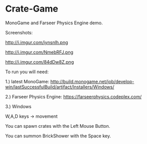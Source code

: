 Crate-Game
==========

MonoGame and Farseer Physics Engine demo.

Screenshots: 

http://i.imgur.com/iynsnlh.png

http://i.imgur.com/NmebRFJ.png

http://i.imgur.com/84dDw8Z.png

To run you will need:

1.) latest MonoGame: http://build.monogame.net/job/develop-win/lastSuccessfulBuild/artifact/Installers/Windows/

2.) Farseer Physics Engine: https://farseerphysics.codeplex.com/

3.) Windows

W,A,D keys -> movement

You can spawn crates with the Left Mouse Button.

You can summon BrickShower with the Space key.





              
